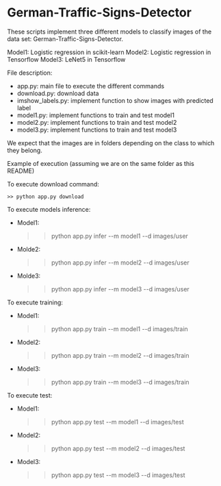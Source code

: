 # German-Traffic-Signs-Detector

These scripts implement three different models to classify images of the data set: German-Traffic-Signs-Detector.

Model1: Logistic regression in scikit-learn
Model2: Logistic regression in Tensorflow
Model3: LeNet5 in Tensorflow

File description:

- app.py: main file to execute the different commands
- download.py: download data
- imshow_labels.py: implement function to show images with predicted label
- model1.py: implement functions to train and test model1
- model2.py: implement functions to train and test model2
- model3.py: implement functions to train and test model3

We expect that the images are in folders depending on the class to which they belong.

Example of execution (assuming we are on the same folder as this README)

To execute download command:

	>> python app.py download

To execute models inference:

- Model1:
	>> python app.py infer --m model1 --d images/user
- Molde2:
	>> python app.py infer --m model2 --d images/user
- Molde3:
	>> python app.py infer --m model3 --d images/user


To execute training:

- Model1:
	>> python app.py train --m model1 --d images/train
- Model2:
	>> python app.py train --m model2 --d images/train
- Model3:
	>> python app.py train --m model3 --d images/train

To execute test:

- Model1:
	>> python app.py test --m model1 --d images/test
- Model2:
	>> python app.py test --m model2 --d images/test
- Model3:
	>> python app.py test --m model3 --d images/test